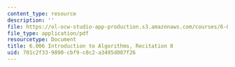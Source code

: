 ```yaml
---
content_type: resource
description: ''
file: https://ol-ocw-studio-app-production.s3.amazonaws.com/courses/6-006-introduction-to-algorithms-spring-2020/701c2f339890cbf9c0c2a3495d007f26_MIT6_006S20_r08.pdf
file_type: application/pdf
resourcetype: Document
title: 6.006 Introduction to Algorithms, Recitation 8
uid: 701c2f33-9890-cbf9-c0c2-a3495d007f26
---
```

